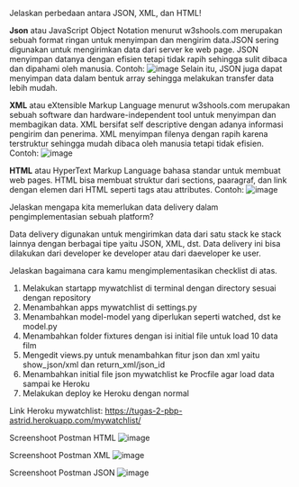 Jelaskan perbedaan antara JSON, XML, dan HTML!

**Json** atau JavaScript Object Notation menurut w3shools.com merupakan sebuah format ringan untuk menyimpan dan mengirim data.JSON sering digunakan untuk mengirimkan data dari server ke web page. JSON menyimpan datanya dengan efisien tetapi tidak rapih sehingga sulit dibaca dan dipahami oleh manusia. 
Contoh:
![image](https://user-images.githubusercontent.com/101729344/191658775-9e5b634b-40a7-471c-9d2d-cb6e617dd9a3.png)
Selain itu, JSON juga dapat menyimpan data dalam bentuk array sehingga melakukan transfer data lebih mudah.


**XML** atau eXtensible Markup Language menurut w3shools.com merupakan sebuah software dan hardware-independent tool untuk menyimpan dan membagikan data. XML bersifat self descriptive dengan adanya informasi pengirim dan penerima. XML menyimpan filenya dengan rapih karena terstruktur sehingga mudah dibaca oleh manusia tetapi tidak efisien. Contoh:
![image](https://user-images.githubusercontent.com/101729344/191659161-da3555a3-6b2f-4803-8183-0cf054afd829.png)


**HTML** atau HyperText Markup Language bahasa standar untuk membuat web pages. HTML bisa membuat struktur dari sections, paaragraf, dan link dengan elemen dari HTML seperti tags atau attributes. Contoh:
![image](https://user-images.githubusercontent.com/101729344/191659258-1117287c-404d-4c16-aa8b-e5a4955a46bf.png)
  
Jelaskan mengapa kita memerlukan data delivery dalam pengimplementasian sebuah platform?

Data delivery digunakan untuk mengirimkan data dari satu stack ke stack lainnya dengan berbagai tipe yaitu JSON, XML, dst. Data delivery ini bisa dilakukan dari developer ke developer atau dari daeveloper ke user. 

Jelaskan bagaimana cara kamu mengimplementasikan checklist di atas.
  1. Melakukan startapp mywatchlist di terminal dengan directory sesuai dengan repository
  2. Menambahkan apps mywatchlist di settings.py 
  3. Menambahkan model-model yang diperlukan seperti watched, dst ke model.py
  4. Menambahkan folder fixtures dengan isi initial file untuk load 10 data film
  5. Mengedit views.py untuk menambahkan fitur json dan xml yaitu show_json/xml dan return_xml/json_id
  6. Menambahkan initial file json mywatchlist ke Procfile agar load data sampai ke Heroku
  7. Melakukan deploy ke Heroku dengan normal

Link Heroku mywatchlist:
https://tugas-2-pbp-astrid.herokuapp.com/mywatchlist/

Screenshoot Postman HTML
![image](https://user-images.githubusercontent.com/101729344/191659410-5c743cae-9dea-4c76-9db7-87c1a32349a9.png)

Screenshoot Postman XML
![image](https://user-images.githubusercontent.com/101729344/191659353-63c96237-518d-4a78-a8a9-65fa4e46176c.png)

Screenshoot Postman JSON
![image](https://user-images.githubusercontent.com/101729344/191659317-53995c72-0df9-4bdb-875f-833e6b396df6.png)
